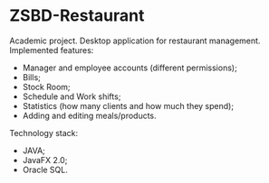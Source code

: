 # ZSBD-Restaurant
Academic project. Desktop application for restaurant management.
Implemented features:
  * Manager and employee accounts (different permissions);
  * Bills;
  * Stock Room;
  * Schedule and Work shifts;
  * Statistics (how many clients and how much they spend);
  * Adding and editing meals/products.
  
Technology stack:
  * JAVA;
  * JavaFX 2.0;
  * Oracle SQL.
